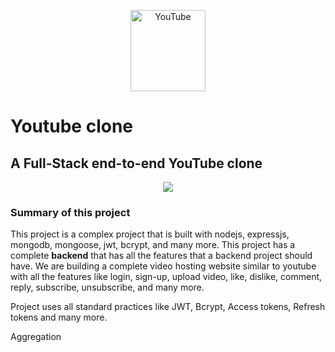 <p align="center" href="https://www.youtube.com/@shehza-d"><img align="center" src="https://raw.githubusercontent.com/rahuldkjain/github-profile-readme-generator/master/src/images/icons/Social/youtube.svg" alt="YouTube" height="130" width="120" /></p>

# Youtube clone

## A Full-Stack end-to-end YouTube clone

<p align="center">
<img src="https://skillicons.dev/icons?i=ts,aws,express,mongodb,react,tailwind,redux" />
</p>

### Summary of this project

This project is a complex project that is built with nodejs, expressjs, mongodb, mongoose, jwt, bcrypt, and many more. This project has a complete **backend** that has all the features that a backend project should have. We are building a complete video hosting website similar to youtube with all the features like login, sign-up, upload video, like, dislike, comment, reply, subscribe, unsubscribe, and many more.

Project uses all standard practices like JWT, Bcrypt, Access tokens, Refresh tokens and many more.

Aggregation
